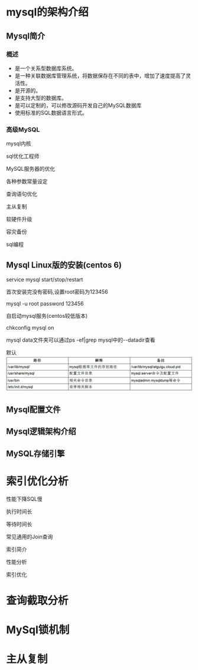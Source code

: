 # mysql的架构介绍

## Mysql简介

### 概述

- 是一个关系型数据库系统。
- 是一种关联数据库管理系统，将数据保存在不同的表中，增加了速度提高了灵活性。
- 是开源的。
- 是支持大型的数据库。
- 是可以定制的，可以修改源码开发自己的MySQL数据库
- 使用标准的SQL数据语言形式。

### 高级MySQL

mysql内核

sql优化工程师

MySQL服务器的优化

各种参数常量设定

查询语句优化

主从复制

软硬件升级

容灾备份

sql编程

## Mysql Linux版的安装(centos 6)

service mysql start/stop/restart

首次安装完没有密码,设置root密码为123456

mysql -u root password 123456

自启动mysql服务(centos较低版本)

chkconfig mysql on

mysql data文件夹可以通过ps -ef|grep mysql中的--datadir查看

默认![image-20210525082422849](images/image-20210525082422849.png)

## Mysql配置文件

## Mysql逻辑架构介绍

## MySQL存储引擎



# 索引优化分析

性能下降SQL慢

执行时间长

等待时间长

常见通用的Join查询

索引简介

性能分析

索引优化

# 查询截取分析

# MySql锁机制

# 主从复制